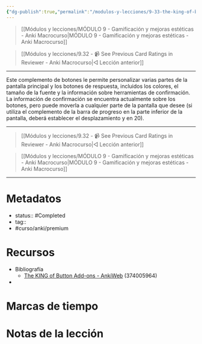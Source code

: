 ```yaml
---
{"dg-publish":true,"permalink":"/modulos-y-lecciones/9-33-the-king-of-button-add-ons-anki-macrocurso/","noteIcon":"","updated":"2024-05-21T22:14:00.729+02:00"}
---
```



> [[Módulos y lecciones/MÓDULO 9 - Gamificación y mejoras estéticas - Anki Macrocurso\|MÓDULO 9 - Gamificación y mejoras estéticas - Anki Macrocurso]]

> [[Módulos y lecciones/9.32 - 📹 See Previous Card Ratings in Reviewer - Anki Macrocurso\|◁ Lección anterior]]

---

Este complemento de botones le permite personalizar varias partes de la pantalla principal y los botones de respuesta, incluidos los colores, el tamaño de la fuente y la información sobre herramientas de confirmación. La información de confirmación se encuentra actualmente sobre los botones, pero puede moverla a cualquier parte de la pantalla que desee (si utiliza el complemento de la barra de progreso en la parte inferior de la pantalla, deberá establecer el desplazamiento y en 20).


---

> [[Módulos y lecciones/9.32 - 📹 See Previous Card Ratings in Reviewer - Anki Macrocurso\|◁ Lección anterior]]

> [[Módulos y lecciones/MÓDULO 9 - Gamificación y mejoras estéticas - Anki Macrocurso\|MÓDULO 9 - Gamificación y mejoras estéticas - Anki Macrocurso]]

---
# Metadatos
- status:: #Completed 
- tag:: 
- #curso/anki/premium

# Recursos
- Bibliografía
	- [The KING of Button Add-ons - AnkiWeb](https://ankiweb.net/shared/info/374005964) (374005964)
- 

# Marcas de tiempo


# Notas de la lección
